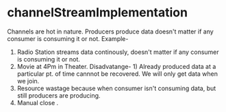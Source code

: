 # channelStreamImplementation

Channels are hot in nature. Producers produce data doesn't matter if any consumer is consuming it or not.
Example- 
1) Radio Station streams data continously, doesn't matter if any consumer is consuming it or not.
2) Movie at 4Pm in Theater.
Disadvatange- 1) Already produced data at a particular pt. of time cannnot be recovered. We will only get data when we join.
 2) Resource wastage because when consumer isn't consuming data, but still producers are producing.
 3) Manual close
.
